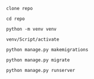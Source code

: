 
```
clone repo

cd repo

python -m venv venv

venv/Script/activate
```

``
python manage.py makemigrations
``

``
python manage.py migrate
``

``python manage.py runserver
``